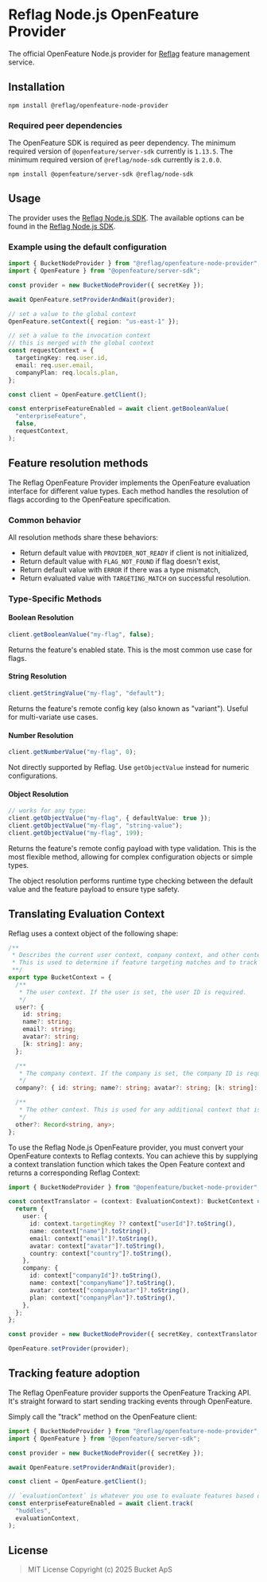 # Reflag Node.js OpenFeature Provider

The official OpenFeature Node.js provider for [Reflag](https://bucket.co) feature management service.

## Installation

```shell
npm install @reflag/openfeature-node-provider
```

### Required peer dependencies

The OpenFeature SDK is required as peer dependency.
The minimum required version of `@openfeature/server-sdk` currently is `1.13.5`.
The minimum required version of `@reflag/node-sdk` currently is `2.0.0`.

```shell
npm install @openfeature/server-sdk @reflag/node-sdk
```

## Usage

The provider uses the [Reflag Node.js SDK](https://docs.reflag.com/quickstart/supported-languages-frameworks/node.js-sdk).
The available options can be found in the [Reflag Node.js SDK](https://github.com/reflagcom/javascript/tree/main/packages/node-sdk#initialization-options).

### Example using the default configuration

```typescript
import { BucketNodeProvider } from "@reflag/openfeature-node-provider";
import { OpenFeature } from "@openfeature/server-sdk";

const provider = new BucketNodeProvider({ secretKey });

await OpenFeature.setProviderAndWait(provider);

// set a value to the global context
OpenFeature.setContext({ region: "us-east-1" });

// set a value to the invocation context
// this is merged with the global context
const requestContext = {
  targetingKey: req.user.id,
  email: req.user.email,
  companyPlan: req.locals.plan,
};

const client = OpenFeature.getClient();

const enterpriseFeatureEnabled = await client.getBooleanValue(
  "enterpriseFeature",
  false,
  requestContext,
);
```

## Feature resolution methods

The Reflag OpenFeature Provider implements the OpenFeature evaluation interface for different value types. Each method handles the resolution of flags according to the OpenFeature specification.

### Common behavior

All resolution methods share these behaviors:

- Return default value with `PROVIDER_NOT_READY` if client is not initialized,
- Return default value with `FLAG_NOT_FOUND` if flag doesn't exist,
- Return default value with `ERROR` if there was a type mismatch,
- Return evaluated value with `TARGETING_MATCH` on successful resolution.

### Type-Specific Methods

#### Boolean Resolution

```ts
client.getBooleanValue("my-flag", false);
```

Returns the feature's enabled state. This is the most common use case for flags.

#### String Resolution

```ts
client.getStringValue("my-flag", "default");
```

Returns the feature's remote config key (also known as "variant"). Useful for multi-variate use cases.

#### Number Resolution

```ts
client.getNumberValue("my-flag", 0);
```

Not directly supported by Reflag. Use `getObjectValue` instead for numeric configurations.

#### Object Resolution

```ts
// works for any type:
client.getObjectValue("my-flag", { defaultValue: true });
client.getObjectValue("my-flag", "string-value");
client.getObjectValue("my-flag", 199);
```

Returns the feature's remote config payload with type validation. This is the most flexible method,
allowing for complex configuration objects or simple types.

The object resolution performs runtime type checking between the default value and the feature payload to ensure type safety.

## Translating Evaluation Context

Reflag uses a context object of the following shape:

```ts
/**
 * Describes the current user context, company context, and other context.
 * This is used to determine if feature targeting matches and to track events.
 **/
export type BucketContext = {
  /**
   * The user context. If the user is set, the user ID is required.
   */
  user?: {
    id: string;
    name?: string;
    email?: string;
    avatar?: string;
    [k: string]: any;
  };

  /**
   * The company context. If the company is set, the company ID is required.
   */
  company?: { id: string; name?: string; avatar?: string; [k: string]: any };

  /**
   * The other context. This is used for any additional context that is not related to user or company.
   */
  other?: Record<string, any>;
};
```

To use the Reflag Node.js OpenFeature provider, you must convert your OpenFeature contexts to Reflag contexts.
You can achieve this by supplying a context translation function which takes the Open Feature context and returns
a corresponding Reflag Context:

```ts
import { BucketNodeProvider } from "@openfeature/bucket-node-provider";

const contextTranslator = (context: EvaluationContext): BucketContext => {
  return {
    user: {
      id: context.targetingKey ?? context["userId"]?.toString(),
      name: context["name"]?.toString(),
      email: context["email"]?.toString(),
      avatar: context["avatar"]?.toString(),
      country: context["country"]?.toString(),
    },
    company: {
      id: context["companyId"]?.toString(),
      name: context["companyName"]?.toString(),
      avatar: context["companyAvatar"]?.toString(),
      plan: context["companyPlan"]?.toString(),
    },
  };
};

const provider = new BucketNodeProvider({ secretKey, contextTranslator });

OpenFeature.setProvider(provider);
```

## Tracking feature adoption

The Reflag OpenFeature provider supports the OpenFeature Tracking API.
It's straight forward to start sending tracking events through OpenFeature.

Simply call the "track" method on the OpenFeature client:

```typescript
import { BucketNodeProvider } from "@reflag/openfeature-node-provider";
import { OpenFeature } from "@openfeature/server-sdk";

const provider = new BucketNodeProvider({ secretKey });

await OpenFeature.setProviderAndWait(provider);

const client = OpenFeature.getClient();

// `evaluationContext` is whatever you use to evaluate features based off
const enterpriseFeatureEnabled = await client.track(
  "huddles",
  evaluationContext,
);
```

## License

> MIT License
> Copyright (c) 2025 Bucket ApS
